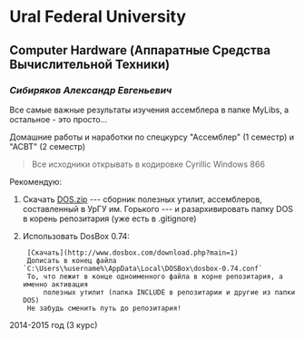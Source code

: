 Ural Federal University
=======================
Computer Hardware (Аппаратные Средства Вычислительной Техники)
--------------------------------------------------------------
### *Сибиряков Александр Евгеньевич* ###

Все самые важные результаты изучения ассемблера в папке MyLibs, а остальное - это просто...

Домашние работы и наработки по спецкурсу "Ассемблер" (1 семестр) и "АСВТ" (2 семестр)

> Все исходники открывать в кодировке Cyrillic Windows 866

Рекомендую:

1. Скачать [DOS.zip](ftp://cs.usu.edu.ru/) --- сборник полезных утилит, ассемблеров,
    составленный в УрГУ им. Горького --- и разархивировать папку DOS в корень репозитария
	(уже есть в .gitignore)

2. Использовать DosBox 0.74:

        [Скачать](http://www.dosbox.com/download.php?main=1)
        Дописать в конец файла `C:\Users\%username%\AppData\Local\DOSBox\dosbox-0.74.conf`
        То, что лежит в конце одноименного файла в корне репозитария, а именно активация
            полезных утилит (папка INCLUDE в репозитарии и другие из папки DOS)
        Не забудь сменить путь до репозитария!


2014-2015 год (3 курс)